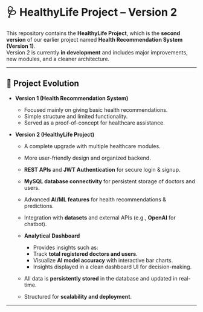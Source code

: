 # 🩺 HealthyLife Project – Version 2

This repository contains the **HealthyLife Project**, which is the **second version** of our earlier project named **Health Recommendation System (Version 1)**.  
Version 2 is currently **in development** and includes major improvements, new modules, and a cleaner architecture.

---

## 📌 Project Evolution

- **Version 1 (Health Recommendation System)**
  - Focused mainly on giving basic health recommendations.
  - Simple structure and limited functionality.
  - Served as a proof-of-concept for healthcare assistance.

- **Version 2 (HealthyLife Project)**
  - A complete upgrade with multiple healthcare modules.
  - More user-friendly design and organized backend.
  - **REST APIs** and **JWT Authentication** for secure login & signup.
  - **MySQL database connectivity** for persistent storage of doctors and users.
  - Advanced **AI/ML features** for health recommendations & predictions.
  - Integration with **datasets** and external APIs (e.g., **OpenAI** for chatbot).
  - **Analytical Dashboard**
     - Provides insights such as:
     - Track **total registered doctors and users**.
     - Visualize **AI model accuracy** with interactive bar charts.
     - Insights displayed in a clean dashboard UI for decision-making.
  
  - All data is **persistently stored** in the database and updated in real-time.

  - Structured for **scalability and deployment**.

---


